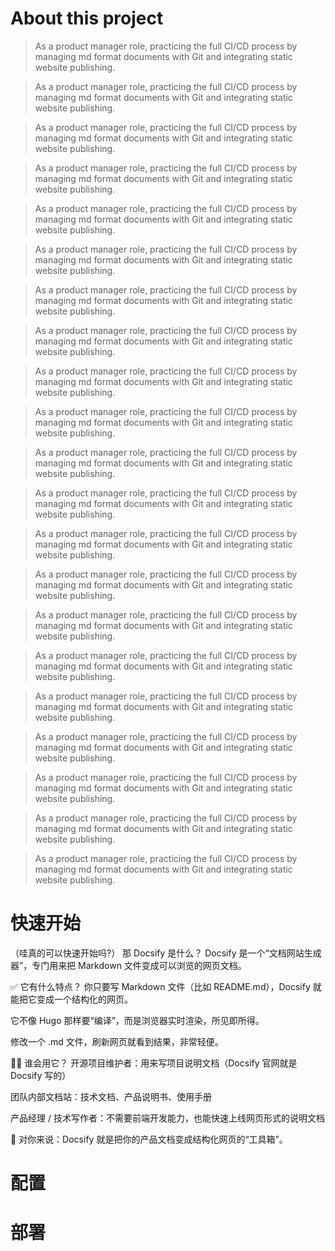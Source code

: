 # About this project      

> As a product manager role, practicing the full CI/CD process by managing md format documents with Git and integrating static website publishing.  


> As a product manager role, practicing the full CI/CD process by managing md format documents with Git and integrating static website publishing.  


> As a product manager role, practicing the full CI/CD process by managing md format documents with Git and integrating static website publishing.  


> As a product manager role, practicing the full CI/CD process by managing md format documents with Git and integrating static website publishing.  


> As a product manager role, practicing the full CI/CD process by managing md format documents with Git and integrating static website publishing.  


> As a product manager role, practicing the full CI/CD process by managing md format documents with Git and integrating static website publishing.  


> As a product manager role, practicing the full CI/CD process by managing md format documents with Git and integrating static website publishing.  


> As a product manager role, practicing the full CI/CD process by managing md format documents with Git and integrating static website publishing.  


> As a product manager role, practicing the full CI/CD process by managing md format documents with Git and integrating static website publishing.  


> As a product manager role, practicing the full CI/CD process by managing md format documents with Git and integrating static website publishing.  


> As a product manager role, practicing the full CI/CD process by managing md format documents with Git and integrating static website publishing.  


> As a product manager role, practicing the full CI/CD process by managing md format documents with Git and integrating static website publishing.  


> As a product manager role, practicing the full CI/CD process by managing md format documents with Git and integrating static website publishing.  


> As a product manager role, practicing the full CI/CD process by managing md format documents with Git and integrating static website publishing.  


> As a product manager role, practicing the full CI/CD process by managing md format documents with Git and integrating static website publishing.  


> As a product manager role, practicing the full CI/CD process by managing md format documents with Git and integrating static website publishing.  


> As a product manager role, practicing the full CI/CD process by managing md format documents with Git and integrating static website publishing.  


> As a product manager role, practicing the full CI/CD process by managing md format documents with Git and integrating static website publishing.  


> As a product manager role, practicing the full CI/CD process by managing md format documents with Git and integrating static website publishing.  


> As a product manager role, practicing the full CI/CD process by managing md format documents with Git and integrating static website publishing.  


> As a product manager role, practicing the full CI/CD process by managing md format documents with Git and integrating static website publishing.  



# 快速开始
（哇真的可以快速开始吗?）
 那 Docsify 是什么？
Docsify 是一个“文档网站生成器”，专门用来把 Markdown 文件变成可以浏览的网页文档。

✅ 它有什么特点？
你只要写 Markdown 文件（比如 README.md），Docsify 就能把它变成一个结构化的网页。

它不像 Hugo 那样要“编译”，而是浏览器实时渲染，所见即所得。

修改一个 .md 文件，刷新网页就看到结果，非常轻便。

👩‍💼 谁会用它？
开源项目维护者：用来写项目说明文档（Docsify 官网就是 Docsify 写的）

团队内部文档站：技术文档、产品说明书、使用手册

产品经理 / 技术写作者：不需要前端开发能力，也能快速上线网页形式的说明文档

🧩 对你来说：Docsify 就是把你的产品文档变成结构化网页的“工具箱”。

# 配置

# 部署